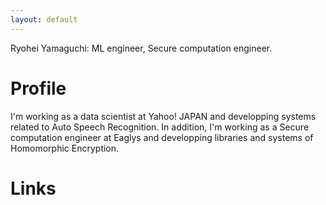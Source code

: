 ```yaml
---
layout: default
---
```

Ryohei Yamaguchi: ML engineer, Secure computation engineer.

# Profile
I'm working as a data scientist at Yahoo! JAPAN and developping systems related to Auto Speech Recognition. In addition, I'm working as a Secure computation engineer at Eaglys and developping libraries and systems of Homomorphic Encryption. 

# Links
<div style="text-align: center;">
<a href="https://www.facebook.com/guchiryo" class="fa fa-facebook"></a>
&ensp;
<a href="https://www.linkedin.com/in/ryohei-yamaguchi-yjcp/" class="fa fa-linkedin"></a>
&ensp;
<a href="https://www.kaggle.com/gpiyama2119" class="fa fa-kaggle"></a>
</div>
